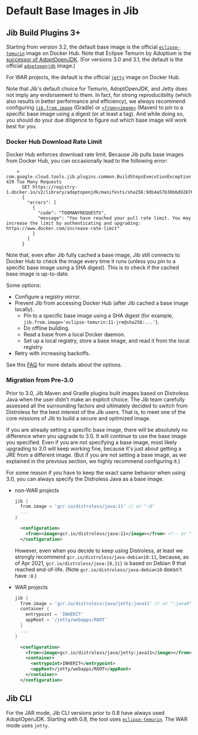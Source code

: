 # Default Base Images in Jib

## Jib Build Plugins 3+

Starting from version 3.2, the default base image is the official [`eclipse-temurin`](https://hub.docker.com/_/eclipse-temurin) image on Docker Hub. Note that Eclipse Temurin by Adoptium is the [successor of AdoptOpenJDK](https://blog.adoptopenjdk.net/2021/08/goodbye-adoptopenjdk-hello-adoptium/). (For versions 3.0 and 3.1, the default is the official [`adoptopenjdk`](https://hub.docker.com/_/adoptopenjdk) image.)

For WAR projects, the default is the official [`jetty`](https://hub.docker.com/_/jetty) image on Docker Hub.

Note that Jib's default choice for Temurin, AdoptOpenJDK, and Jetty does not imply any endorsement to them. In fact, for strong reproducibility (which also results in better performance and efficiency), we always recommend configuring [`jib.from.image`](https://github.com/GoogleContainerTools/jib/tree/master/jib-gradle-plugin#from-closure) (Gradle) or [`<from><image>`](https://github.com/GoogleContainerTools/jib/tree/master/jib-maven-plugin#from-object) (Maven) to pin to a specific base image using a digest (or at least a tag). And while doing so, you should do your due diligence to figure out which base image will work best for you.

### Docker Hub Download Rate Limit

Docker Hub enforces download rate limit. Because Jib pulls base images from Docker Hub, you can occasionally lead to the following error:
```
    > com.google.cloud.tools.jib.plugins.common.BuildStepsExecutionException: 429 Too Many Requests
      GET https://registry-1.docker.io/v2/library/adoptopenjdk/manifests/sha256:9db4a57b38b6d928761ec9c5a250677d306095df0f6a6bdd8936628e033b9f1a
      {
        "errors": [
          {
            "code": "TOOMANYREQUESTS",
            "message": "You have reached your pull rate limit. You may increase the limit by authenticating and upgrading: https://www.docker.com/increase-rate-limit"
          }
        ]
      }
```
Note that, even after Jib fully cached a base image, Jib still connects to Docker Hub to check the image every time it runs (unless you pin to a specific base image using a SHA digest). This is to check if the cached base image is up-to-date.

Some options:
* Configure a registry mirror.
* Prevent Jib from accessing Docker Hub (after Jib cached a base image locally).
   - Pin to a specific base image using a SHA digest (for example, `jib.from.image='eclipse-temurin:11-jre@sha256:...'`).
   - Do offline building.
   - Read a base from a local Docker daemon.
   - Set up a local registry, store a base image, and read it from the local registry.
* Retry with increasing backoffs.

See this [FAQ](https://github.com/GoogleContainerTools/jib/blob/master/docs/faq.md#i-am-hitting-docker-hub-rate-limits-how-can-i-configure-registry-mirrors) for more details about the options.

### Migration from Pre-3.0

Prior to 3.0, Jib Maven and Gradle plugins built images based on Distroless Java when the user didn't make an explicit choice. The Jib team carefully assessed all the surrounding factors and ultimately decided to switch from Distroless for the best interest of the Jib users. That is, to meet one of the core missions of Jib to build a secure and optimized image.

If you are already setting a specific base image, there will be absolutely no difference when you upgrade to 3.0. It will continue to use the base image you specified. Even if you are not specifying a base image, most likely upgrading to 3.0 will keep working fine, because it's just about getting a JRE from a different image. (But if you are not setting a base image, as we explained in the previous section, we highly recommend configuring it.)

For some reason if you have to keep the exact same behavior when using 3.0, you can always specify the Distroless Java as a base image.

* non-WAR projects
   ```groovy
   jib {
     from.image = 'gcr.io/distroless/java:11' // or ":8"
     ...
   }
   ```
   ```xml
     <configuration>
       <from><image>gcr.io/distroless/java:11</image></from> <!-- or ":8" -->
     </configuration>
   ```
   However, even when you decide to keep using Distroless, at least we strongly recommend `gcr.io/distroless/java-debian10:11`, because, as of Apr 2021, `gcr.io/distroless/java:{8,11}` is based on Debian 9 that reached end-of-life. (Note `gcr.io/distroless/java-debian10` doesn't have `:8`.)

* WAR projects
   ```gradle
   jib {
     from.image = 'gcr.io/distroless/java/jetty:java11' // or ":java8"
     container {
       entrypoint = 'INHERIT'
       appRoot = '/jetty/webapps/ROOT'
     }
     ...
   }
   ```
   ```xml
     <configuration>
       <from><image>gcr.io/distroless/java/jetty:java11</image></from> <!-- or ":java8" -->
       <container>
         <entrypoint>INHERIT</entrypoint>
         <appRoot>/jetty/webapps/ROOT</appRoot>
       </container>
     </configuration>
   ```

## Jib CLI

For the JAR mode, Jib CLI versions prior to 0.8 have always used AdoptOpenJDK. Starting with 0.8, the tool uses [`eclipse-temurin`](https://hub.docker.com/_/eclipse-temurin). The WAR mode uses `jetty`.
